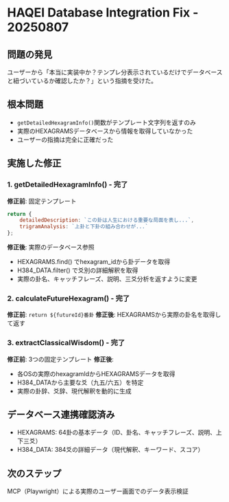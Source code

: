 # HAQEI Database Integration Fix - 20250807

## 問題の発見
ユーザーから「本当に実装中か？テンプレ分表示されているだけでデータベースと紐づいているか確認したか？」という指摘を受けた。

## 根本問題
- `getDetailedHexagramInfo()`関数がテンプレート文字列を返すのみ
- 実際のHEXAGRAMSデータベースから情報を取得していなかった
- ユーザーの指摘は完全に正確だった

## 実施した修正

### 1. getDetailedHexagramInfo() - 完了
**修正前**: 固定テンプレート
```javascript
return {
    detailedDescription: `この卦は人生における重要な局面を表し...`,
    trigramAnalysis: `上卦と下卦の組み合わせが...`
};
```

**修正後**: 実際のデータベース参照
- HEXAGRAMS.find() でhexagram_idから卦データを取得
- H384_DATA.filter() で爻別の詳細解釈を取得
- 実際の卦名、キャッチフレーズ、説明、三爻分析を返すように変更

### 2. calculateFutureHexagram() - 完了
**修正前**: `return ${futureId}番卦`
**修正後**: HEXAGRAMSから実際の卦名を取得して返す

### 3. extractClassicalWisdom() - 完了
**修正前**: 3つの固定テンプレート
**修正後**: 
- 各OSの実際のhexagramIdからHEXAGRAMSデータを取得
- H384_DATAから主要な爻（九五/六五）を特定
- 実際の卦辞、爻辞、現代解釈を動的に生成

## データベース連携確認済み
- HEXAGRAMS: 64卦の基本データ（ID、卦名、キャッチフレーズ、説明、上下三爻）
- H384_DATA: 384爻の詳細データ（現代解釈、キーワード、スコア）

## 次のステップ
MCP（Playwright）による実際のユーザー画面でのデータ表示検証